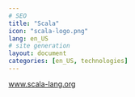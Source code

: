 ```yaml
---
# SEO
title: "Scala"
icon: "scala-logo.png"
lang: en_US
# site generation
layout: document
categories: [en_US, technologies]
---
```

<a href="http://www.scala-lang.org/">www.scala-lang.org</a>

